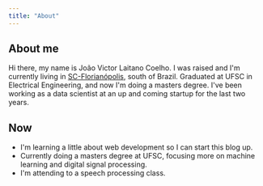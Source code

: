 ```yaml
---
title: "About"
---
```


## About me
Hi there, my name is João Victor Laitano Coelho.
I was raised and I'm currently living in [SC-Florianópolis](https://en.wikipedia.org/wiki/Florian%C3%B3polis), south of Brazil.
Graduated at UFSC in Electrical Engineering, and now I'm doing a masters degree.
I've been working as a data scientist at an up and coming startup for the last two years.

## Now
- I'm learning a little about web development so I can start this blog up.
- Currently doing a masters degree at UFSC, focusing more on machine learning and digital signal processing.
- I'm attending to a speech processing class.
